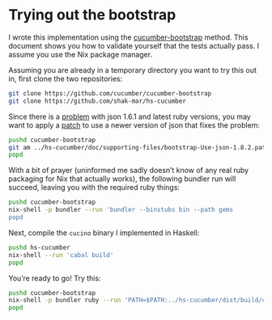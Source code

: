 # Trying out the bootstrap

I wrote this implementation using the [cucumber-bootstrap][1] method.  This
document shows you how to validate yourself that the tests actually pass.  I
assume you use the Nix package manager.

Assuming you are already in a temporary directory you want to try this out in,
first clone the two repositories:

```sh
git clone https://github.com/cucumber/cucumber-bootstrap
git clone https://github.com/shak-mar/hs-cucumber
```

Since there is a [problem][2] with json 1.6.1 and latest ruby versions, you may
want to apply a [patch][3] to use a newer version of json that fixes the
problem:

```sh
pushd cucumber-bootstrap
git am ../hs-cucumber/doc/supporting-files/bootstrap-Use-json-1.8.2.patch
popd
```

With a bit of prayer (uninformed me sadly doesn’t know of any real ruby
packaging for Nix that actually works), the following bundler run will succeed,
leaving you with the required ruby things:

```sh
pushd cucumber-bootstrap
nix-shell -p bundler --run 'bundler --binstubs bin --path gems
popd
```

Next, compile the `cucino` binary I implemented in Haskell:

```sh
pushd hs-cucumber
nix-shell --run 'cabal build'
popd
```

You’re ready to go!  Try this:

```sh
pushd cucumber-bootstrap
nix-shell -p bundler ruby --run 'PATH=$PATH:../hs-cucumber/dist/build/cucino/ ./bin/cucumber'
popd
```

[1]: https://github.com/cucumber/cucumber-bootstrap
[2]: https://github.com/flori/json/issues/229
[3]: https://github.com/shak-mar/hs-cucumber/blob/master/doc/supporting-files/bootstrap-Use-json-1.8.2.patch
